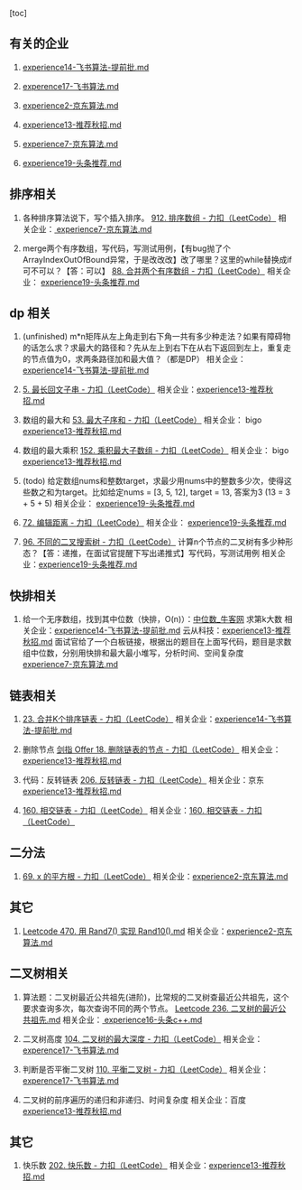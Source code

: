 
[toc]

## 有关的企业

1. [experience14-飞书算法-提前批.md](experience14-飞书算法-提前批.md) 
2. [experence17-飞书算法.md](experence17-飞书算法.md)
3. [experience2-京东算法.md](experience2-京东算法.md)  
4. [experience13-推荐秋招.md]( experience13-推荐秋招.md )

5. [ experience7-京东算法.md ]( experience7-京东算法.md )
6. [experience19-头条推荐.md](experience19-头条推荐.md)

## 排序相关

1. 各种排序算法说下，写个插入排序。 [912. 排序数组 - 力扣（LeetCode）](https://leetcode-cn.com/problems/sort-an-array/)
相关企业：[ experience7-京东算法.md ]( experience7-京东算法.md )

2. merge两个有序数组，写代码，写测试用例，【有bug抛了个ArrayIndexOutOfBound异常，于是改改改】改了哪里？这里的while替换成if可不可以？【答：可以】 [88. 合并两个有序数组 - 力扣（LeetCode）](https://leetcode-cn.com/problems/merge-sorted-array/)
相关企业： [experience19-头条推荐.md](experience19-头条推荐.md)

## dp 相关

1. (unfinished) m*n矩阵从左上角走到右下角一共有多少种走法？如果有障碍物的话怎么求？求最大的路径和？先从左上到右下在从右下返回到左上，重复走的节点值为0，求两条路径加和最大值？（都是DP）
相关企业：[experience14-飞书算法-提前批.md](experience14-飞书算法-提前批.md) 

2. [5. 最长回文子串 - 力扣（LeetCode）](https://leetcode-cn.com/problems/longest-palindromic-substring/)
相关企业：[experience13-推荐秋招.md]( experience13-推荐秋招.md )

3. 数组的最大和 [53. 最大子序和 - 力扣（LeetCode）](https://leetcode-cn.com/problems/maximum-subarray/)
相关企业： bigo [experience13-推荐秋招.md]( experience13-推荐秋招.md )

4. 数组的最大乘积 [152. 乘积最大子数组 - 力扣（LeetCode）](https://leetcode-cn.com/problems/maximum-product-subarray/)
相关企业： bigo [experience13-推荐秋招.md]( experience13-推荐秋招.md )

5. (todo) 给定数组nums和整数target，求最少用nums中的整数多少次，使得这些数之和为target。比如给定nums = [3, 5, 12], target = 13, 答案为3 (13 = 3 + 5 + 5)
相关企业： [experience19-头条推荐.md](experience19-头条推荐.md)

6. [72. 编辑距离 - 力扣（LeetCode）](https://leetcode-cn.com/problems/edit-distance/)
相关企业： [experience19-头条推荐.md](experience19-头条推荐.md)

7. [96. 不同的二叉搜索树 - 力扣（LeetCode）](https://leetcode-cn.com/problems/unique-binary-search-trees/) 计算n个节点的二叉树有多少种形态？【答：递推，在面试官提醒下写出递推式】写代码，写测试用例
相关企业：[experience19-头条推荐.md](experience19-头条推荐.md)

## 快排相关

1. 给一个无序数组，找到其中位数（快排，O(n)）：[中位数_牛客网](https://www.nowcoder.com/practice/2364ff2463984f09904170cf6f67f69a?tpId=40&&tqId=21367&rp=1&ru=/activity/oj&qru=/ta/kaoyan/question-ranking) 
求第k大数
相关企业：[experience14-飞书算法-提前批.md](experience14-飞书算法-提前批.md) 
云从科技：[experience13-推荐秋招.md]( experience13-推荐秋招.md ) 面试官给了一个白板链接，根据出的题目在上面写代码，题目是求数组中位数，分别用快排和最大最小堆写，分析时间、空间复杂度
[ experience7-京东算法.md ]( experience7-京东算法.md )

## 链表相关

1. [23. 合并K个排序链表 - 力扣（LeetCode）](https://leetcode-cn.com/problems/merge-k-sorted-lists/) 
相关企业：[experience14-飞书算法-提前批.md](experience14-飞书算法-提前批.md) 

2. 删除节点 [剑指 Offer 18. 删除链表的节点 - 力扣（LeetCode）](https://leetcode-cn.com/problems/shan-chu-lian-biao-de-jie-dian-lcof/)
相关企业：[experience13-推荐秋招.md]( experience13-推荐秋招.md )

3. 代码：反转链表 [206. 反转链表 - 力扣（LeetCode）](https://leetcode-cn.com/problems/reverse-linked-list/)
相关企业：京东 [experience13-推荐秋招.md]( experience13-推荐秋招.md )

4. [160. 相交链表 - 力扣（LeetCode）](https://leetcode-cn.com/problems/intersection-of-two-linked-lists/)
相关企业：[160. 相交链表 - 力扣（LeetCode）](https://leetcode-cn.com/problems/intersection-of-two-linked-lists/)

## 二分法

1. [69. x 的平方根 - 力扣（LeetCode）](https://leetcode-cn.com/problems/sqrtx/) 
相关企业：[experience2-京东算法.md](experience2-京东算法.md)  

## 其它

1. [Leetcode 470. 用 Rand7() 实现 Rand10().md](Leetcode/Leetcode%20470.%20用%20Rand7()%20实现%20Rand10().md) 
相关企业：[experience2-京东算法.md](experience2-京东算法.md)  

## 二叉树相关

1. 算法题：二叉树最近公共祖先(进阶)，比常规的二叉树查最近公共祖先，这个要求查询多次，每次查询不同的两个节点。
[Leetcode 236. 二叉树的最近公共祖先.md](Leetcode/Leetcode%20236.%20二叉树的最近公共祖先.md)
相关企业：[ experience16-头条c++.md ](experience16-头条c++.md) 


2. 二叉树高度 [104. 二叉树的最大深度 - 力扣（LeetCode）](https://leetcode-cn.com/problems/maximum-depth-of-binary-tree/)
相关企业： [experence17-飞书算法.md](experence17-飞书算法.md)

3. 判断是否平衡二叉树 [110. 平衡二叉树 - 力扣（LeetCode）](https://leetcode-cn.com/problems/balanced-binary-tree/)
相关企业： [experence17-飞书算法.md](experence17-飞书算法.md)

4. 二叉树的前序遍历的递归和非递归、时间复杂度
相关企业：百度 [experience13-推荐秋招.md]( experience13-推荐秋招.md )

## 其它

1. 快乐数 [202. 快乐数 - 力扣（LeetCode）](https://leetcode-cn.com/problems/happy-number/)
相关企业：[experience13-推荐秋招.md]( experience13-推荐秋招.md )


